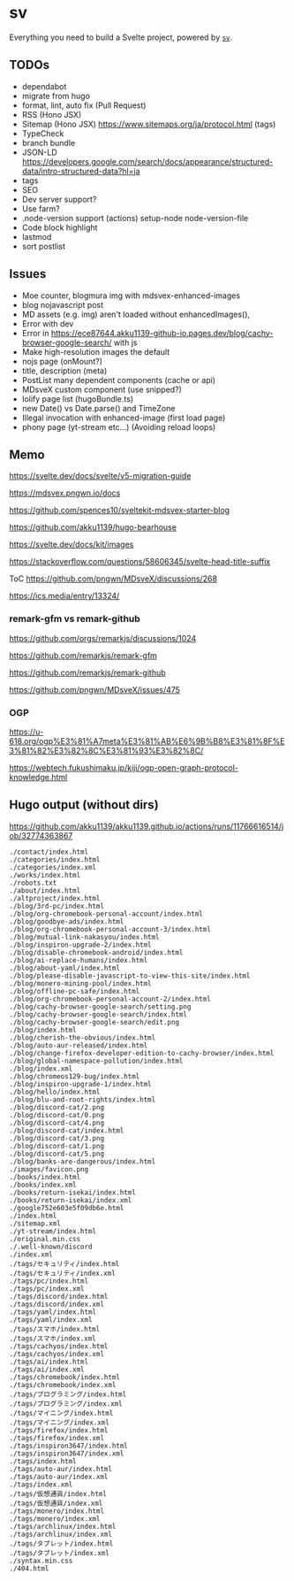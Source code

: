 # sv

Everything you need to build a Svelte project, powered by [`sv`](https://github.com/sveltejs/cli).

## TODOs

- dependabot
- migrate from hugo
- format, lint, auto fix (Pull Request)
- RSS (Hono JSX)
- Sitemap (Hono JSX) https://www.sitemaps.org/ja/protocol.html (tags)
- TypeCheck
- branch bundle
- JSON-LD https://developers.google.com/search/docs/appearance/structured-data/intro-structured-data?hl=ja
- tags
- SEO
- Dev server support?
- Use farm?
- .node-version support (actions) setup-node node-version-file
- Code block highlight
- lastmod
- sort postlist

## Issues

- Moe counter, blogmura img with mdsvex-enhanced-images
- blog nojavascript post
- MD assets (e.g. img) aren't loaded without enhancedImages(),
- Error with dev
- Error in https://ece87644.akku1139-github-io.pages.dev/blog/cachy-browser-google-search/ with js
- Make high-resolution images the default
- nojs page (onMount?)
- title, description (meta)
- PostList many dependent components (cache or api)
- MDsveX custom component (use snipped?)
- lolify page list (hugoBundle.ts)
- new Date() vs Date.parse() and TimeZone
- Illegal invocation with enhanced-image (first load page)
- phony page (yt-stream etc...) (Avoiding reload loops)

## Memo

https://svelte.dev/docs/svelte/v5-migration-guide

https://mdsvex.pngwn.io/docs

https://github.com/spences10/sveltekit-mdsvex-starter-blog

https://github.com/akku1139/hugo-bearhouse

https://svelte.dev/docs/kit/images

https://stackoverflow.com/questions/58606345/svelte-head-title-suffix

ToC
https://github.com/pngwn/MDsveX/discussions/268

https://ics.media/entry/13324/

### remark-gfm vs remark-github

https://github.com/orgs/remarkjs/discussions/1024

https://github.com/remarkjs/remark-gfm

https://github.com/remarkjs/remark-github

https://github.com/pngwn/MDsveX/issues/475

### OGP

https://u-618.org/ogp%E3%81%A7meta%E3%81%AB%E6%9B%B8%E3%81%8F%E3%81%82%E3%82%8C%E3%81%93%E3%82%8C/

https://webtech.fukushimaku.jp/kiji/ogp-open-graph-protocol-knowledge.html

## Hugo output (without dirs)

https://github.com/akku1139/akku1139.github.io/actions/runs/11766616514/job/32774363867

```
./contact/index.html
./categories/index.html
./categories/index.xml
./works/index.html
./robots.txt
./about/index.html
./altproject/index.html
./blog/3rd-pc/index.html
./blog/org-chromebook-personal-account/index.html
./blog/goodbye-ads/index.html
./blog/org-chromebook-personal-account-3/index.html
./blog/mutual-link-nakasyou/index.html
./blog/inspiron-upgrade-2/index.html
./blog/disable-chromebook-android/index.html
./blog/ai-replace-humans/index.html
./blog/about-yaml/index.html
./blog/please-disable-javascript-to-view-this-site/index.html
./blog/monero-mining-pool/index.html
./blog/offline-pc-safe/index.html
./blog/org-chromebook-personal-account-2/index.html
./blog/cachy-browser-google-search/setting.png
./blog/cachy-browser-google-search/index.html
./blog/cachy-browser-google-search/edit.png
./blog/index.html
./blog/cherish-the-obvious/index.html
./blog/auto-aur-released/index.html
./blog/change-firefox-developer-edition-to-cachy-browser/index.html
./blog/global-namespace-pollution/index.html
./blog/index.xml
./blog/chromeos129-bug/index.html
./blog/inspiron-upgrade-1/index.html
./blog/hello/index.html
./blog/blu-and-root-rights/index.html
./blog/discord-cat/2.png
./blog/discord-cat/0.png
./blog/discord-cat/4.png
./blog/discord-cat/index.html
./blog/discord-cat/3.png
./blog/discord-cat/1.png
./blog/discord-cat/5.png
./blog/banks-are-dangerous/index.html
./images/favicon.png
./books/index.html
./books/index.xml
./books/return-isekai/index.html
./books/return-isekai/index.xml
./google752e603e5f09db6e.html
./index.html
./sitemap.xml
./yt-stream/index.html
./original.min.css
./.well-known/discord
./index.xml
./tags/セキュリティ/index.html
./tags/セキュリティ/index.xml
./tags/pc/index.html
./tags/pc/index.xml
./tags/discord/index.html
./tags/discord/index.xml
./tags/yaml/index.html
./tags/yaml/index.xml
./tags/スマホ/index.html
./tags/スマホ/index.xml
./tags/cachyos/index.html
./tags/cachyos/index.xml
./tags/ai/index.html
./tags/ai/index.xml
./tags/chromebook/index.html
./tags/chromebook/index.xml
./tags/プログラミング/index.html
./tags/プログラミング/index.xml
./tags/マイニング/index.html
./tags/マイニング/index.xml
./tags/firefox/index.html
./tags/firefox/index.xml
./tags/inspiron3647/index.html
./tags/inspiron3647/index.xml
./tags/index.html
./tags/auto-aur/index.html
./tags/auto-aur/index.xml
./tags/index.xml
./tags/仮想通貨/index.html
./tags/仮想通貨/index.xml
./tags/monero/index.html
./tags/monero/index.xml
./tags/archlinux/index.html
./tags/archlinux/index.xml
./tags/タブレット/index.html
./tags/タブレット/index.xml
./syntax.min.css
./404.html
```
